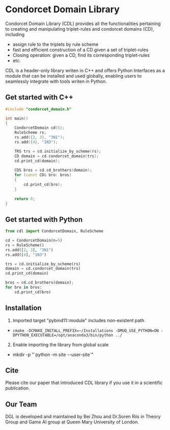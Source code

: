 # Condorcet Domain Library 

Condorcet Domain Library (CDL) provides all the functionalities pertaining to 
creating and manipulating triplet-rules and condorcet domains (CD), including
- assign rule to the triplets by rule scheme
- fast and efficient construction of a CD given a set of triplet-rules
- Closing operation: given a CD, find its corresponding triplet-rules
- etc. 

CDL is a header-only library writen in C++ and offers Python Interfaces as a module that can be
installed and used globally, enabling users to seamlessly integrate with tools writen in Python.

## Get started with C++
```c++
#include "condorcet_domain.h"

int main()
{
    CondorcetDomain cd(5);
    RuleScheme rs;
    rs.add({2, 3}, "3N1");
    rs.add({4}, "1N3");

    TRS trs = cd.initialize_by_scheme(rs);
    CD domain = cd.condorcet_domain(trs);
    cd.print_cd(domain);
    
    CDS bros = cd.cd_brothers(domain);
    for (const CD& bro: bros)
    {
        cd.print_cd(bro);
    }
    
    return 0;
}
```

## Get started with Python
```python
from cdl import CondorcetDomain, RuleScheme

cd = CondorcetDomain(n=5)
rs = RuleScheme()
rs.add([2, 3], "3N1")
rs.add([4], "1N3")

trs = cd.initialize_by_scheme(rs)
domain = cd.condorcet_domain(trs)
cd.print_cd(domain)

bros = cd.cd_brothers(domain);
for bro in bros:
    cd.print_cd(bro)

```

## Installation

1. Imported target "pybind11::module" includes non-existent path
- `cmake -DCMAKE_INSTALL_PREFIX=~/Installations -DMUQ_USE_PYTHON=ON -DPYTHON_EXECUTABLE=/opt/anaconda3/bin/python ../`
2. Enable importing the library from global scale
- mkdir -p "\`python -m site --user-site\`"


## Cite
Please cite our paper that introduced CDL library if you use it in a scientific publication. 


## Our Team
DGL is developed and maintained by Bei Zhou and Dr.Soren Riis 
in Theory Group and Game AI group at Queen Mary University of London. 





